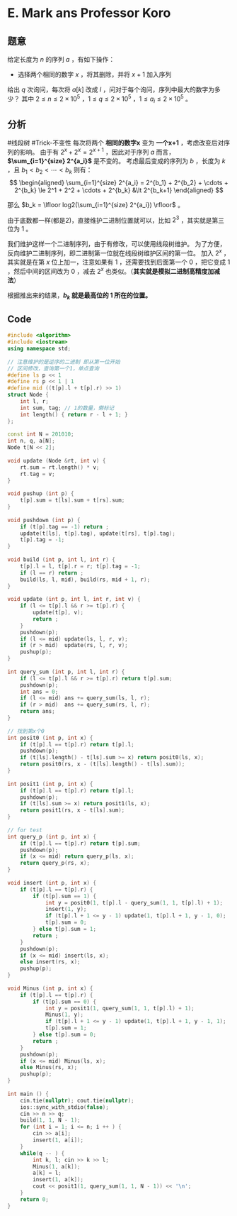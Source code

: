 # E. Mark ans Professor Koro
## 题意
给定长度为 $n$ 的序列 $a$ ，有如下操作：
+ 选择两个相同的数字 $x$ ，将其删除，并将 $x+1$ 加入序列

给出 $q$ 次询问，每次将 $a[k]$ 改成 $l$ ，问对于每个询问，序列中最大的数字为多少？
其中 $2 \le n \le 2 \times 10^5$ ，$1 \le q \le 2 \times 10^5$ ，$1 \le a_i \le 2 \times 10^5$ 。

## 分析
#线段树  #Trick-不变性 
每次将两个 **相同的数字x** 变为 **一个x+1** ，考虑改变后对序列的影响。
由于有 $2^x + 2^x = 2^{x+1}$ ，因此对于序列 $a$ 而言，**$\sum_{i=1}^{size} 2^{a_i}$** 是不变的。
考虑最后变成的序列为 $b$ ，长度为 $k$ ，且 $b_1 \lt b_2 \lt \cdots \lt b_k$ 则有：
$$
\begin{aligned}
\sum_{i=1}^{size} 2^{a_i} = 2^{b_1} + 2^{b_2} + \cdots + 2^{b_k}
\le 2^1 + 2^2 + \cdots + 2^{b_k} &\lt 2^{b_k+1}
\end{aligned}
$$

那么 $b_k = \lfloor log2(\sum_{i=1}^{size} 2^{a_i}) \rfloor$ 。

由于底数都一样(都是2)，直接维护二进制位置就可以，比如 $2^3$ ，其实就是第三位为 $1$ 。

我们维护这样一个二进制序列，由于有修改，可以使用线段树维护。
为了方便，反向维护二进制序列，即二进制第一位就在线段树维护区间的第一位。
加入 $2^x$ ，其实就是在第 $x$ 位上加一，注意如果有 $1$ ，还需要找到后面第一个 $0$ ，把它变成 $1$ ，然后中间的区间改为 $0$ ，减去 $2^x$ 也类似。（**其实就是模拟二进制高精度加减法**）

根据推出来的结果，**$b_k$ 就是最高位的 $1$ 所在的位置。**

## Code
```c++
#include <algorithm>  
#include <iostream>  
using namespace std;  
  
// 注意维护的是逆序的二进制 即从第一位开始  
// 区间修改，查询第一个1，单点查询  
#define ls p << 1  
#define rs p << 1 | 1  
#define mid ((t[p].l + t[p].r) >> 1)  
struct Node {  
    int l, r;  
    int sum, tag; // 1的数量，懒标记  
    int length() { return r - l + 1; }  
};  
  
const int N = 201010;  
int n, q, a[N];  
Node t[N << 2];  
  
void update (Node &rt, int v) {  
    rt.sum = rt.length() * v;  
    rt.tag = v;  
}  
  
void pushup (int p) {  
    t[p].sum = t[ls].sum + t[rs].sum;  
}  
  
void pushdown (int p) {  
    if (t[p].tag == -1) return ;  
    update(t[ls], t[p].tag), update(t[rs], t[p].tag);  
    t[p].tag = -1;  
}  
  
void build (int p, int l, int r) {  
    t[p].l = l, t[p].r = r; t[p].tag = -1;  
    if (l == r) return ;  
    build(ls, l, mid), build(rs, mid + 1, r);  
}  
  
void update (int p, int l, int r, int v) {  
    if (l <= t[p].l && r >= t[p].r) {  
        update(t[p], v);  
        return ;  
    }  
    pushdown(p);  
    if (l <= mid) update(ls, l, r, v);  
    if (r > mid)  update(rs, l, r, v);  
    pushup(p);  
}  
  
int query_sum (int p, int l, int r) {  
    if (l <= t[p].l && r >= t[p].r) return t[p].sum;  
    pushdown(p);  
    int ans = 0;  
    if (l <= mid) ans += query_sum(ls, l, r);  
    if (r > mid)  ans += query_sum(rs, l, r);  
    return ans;  
}  
  
// 找到第x个0  
int posit0 (int p, int x) {  
    if (t[p].l == t[p].r) return t[p].l;  
    pushdown(p);  
    if (t[ls].length() - t[ls].sum >= x) return posit0(ls, x);  
    return posit0(rs, x - (t[ls].length() - t[ls].sum));  
}  
  
int posit1 (int p, int x) {  
    if (t[p].l == t[p].r) return t[p].l;  
    pushdown(p);  
    if (t[ls].sum >= x) return posit1(ls, x);  
    return posit1(rs, x - t[ls].sum);  
}  
  
// for test  
int query_p (int p, int x) {  
    if (t[p].l == t[p].r) return t[p].sum;  
    pushdown(p);  
    if (x <= mid) return query_p(ls, x);  
    return query_p(rs, x);  
}  
  
void insert (int p, int x) {  
    if (t[p].l == t[p].r) {  
        if (t[p].sum == 1) {  
            int y = posit0(1, t[p].l - query_sum(1, 1, t[p].l) + 1);  
            insert(1, y);  
            if (t[p].l + 1 <= y - 1) update(1, t[p].l + 1, y - 1, 0);  
            t[p].sum = 0;  
        } else t[p].sum = 1;  
        return ;  
    }  
    pushdown(p);  
    if (x <= mid) insert(ls, x);  
    else insert(rs, x);  
    pushup(p);  
}  
  
void Minus (int p, int x) {  
    if (t[p].l == t[p].r) {  
        if (t[p].sum == 0) {  
            int y = posit1(1, query_sum(1, 1, t[p].l) + 1);  
            Minus(1, y);  
            if (t[p].l + 1 <= y - 1) update(1, t[p].l + 1, y - 1, 1);  
            t[p].sum = 1;  
        } else t[p].sum = 0;  
        return ;  
    }  
    pushdown(p);  
    if (x <= mid) Minus(ls, x);  
    else Minus(rs, x);  
    pushup(p);  
}  
  
int main () {  
    cin.tie(nullptr); cout.tie(nullptr);  
    ios::sync_with_stdio(false);  
    cin >> n >> q;  
    build(1, 1, N - 1);  
    for (int i = 1; i <= n; i ++ ) {  
        cin >> a[i];  
        insert(1, a[i]);  
    }  
    while(q -- ) {  
        int k, l; cin >> k >> l;  
        Minus(1, a[k]);  
        a[k] = l;  
        insert(1, a[k]);  
        cout << posit1(1, query_sum(1, 1, N - 1)) << '\n';  
    }  
    return 0;  
}
```